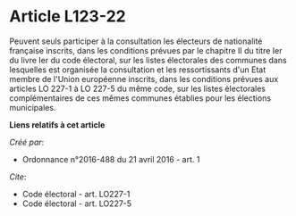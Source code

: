 # Article L123-22

Peuvent seuls participer à la consultation les électeurs de nationalité française inscrits, dans les conditions prévues par
le chapitre II du titre Ier du livre Ier du code électoral, sur les listes électorales des communes dans lesquelles est
organisée la consultation et les ressortissants d'un Etat membre de l'Union européenne inscrits, dans les conditions prévues
aux articles LO 227-1 à LO 227-5 du même code, sur les listes électorales complémentaires de ces mêmes communes établies pour
les élections municipales.

**Liens relatifs à cet article**

_Créé par_:

  - Ordonnance n°2016-488 du 21 avril 2016 - art. 1

_Cite_:

  - Code électoral - art. LO227-1
  - Code électoral - art. LO227-5
